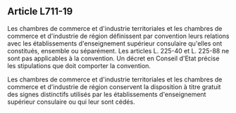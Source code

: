 Article L711-19
----
Les chambres de commerce et d'industrie territoriales et les chambres de
commerce et d'industrie de région définissent par convention leurs relations
avec les établissements d'enseignement supérieur consulaire qu'elles ont
constitués, ensemble ou séparément. Les articles L. 225-40 et L. 225-88 ne sont
pas applicables à la convention. Un décret en Conseil d'Etat précise les
stipulations que doit comporter la convention.

Les chambres de commerce et d'industrie territoriales et les chambres de
commerce et d'industrie de région conservent la disposition à titre gratuit des
signes distinctifs utilisés par les établissements d'enseignement supérieur
consulaire ou qui leur sont cédés.
